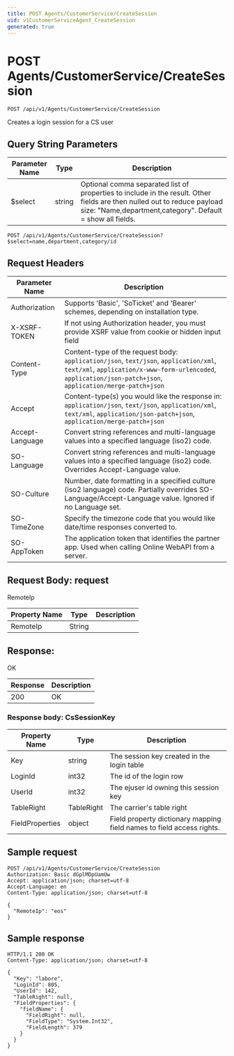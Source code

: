 ```yaml
---
title: POST Agents/CustomerService/CreateSession
uid: v1CustomerServiceAgent_CreateSession
generated: true
---
```


# POST Agents/CustomerService/CreateSession

```http
POST /api/v1/Agents/CustomerService/CreateSession
```

Creates a login session for a CS user







## Query String Parameters

| Parameter Name | Type |  Description |
|----------------|------|--------------|
| $select | string |  Optional comma separated list of properties to include in the result. Other fields are then nulled out to reduce payload size: "Name,department,category". Default = show all fields. |

```http
POST /api/v1/Agents/CustomerService/CreateSession?$select=name,department,category/id
```


## Request Headers

| Parameter Name | Description |
|----------------|-------------|
| Authorization  | Supports 'Basic', 'SoTicket' and 'Bearer' schemes, depending on installation type. |
| X-XSRF-TOKEN   | If not using Authorization header, you must provide XSRF value from cookie or hidden input field |
| Content-Type | Content-type of the request body: `application/json`, `text/json`, `application/xml`, `text/xml`, `application/x-www-form-urlencoded`, `application/json-patch+json`, `application/merge-patch+json` |
| Accept         | Content-type(s) you would like the response in: `application/json`, `text/json`, `application/xml`, `text/xml`, `application/json-patch+json`, `application/merge-patch+json` |
| Accept-Language | Convert string references and multi-language values into a specified language (iso2) code. |
| SO-Language | Convert string references and multi-language values into a specified language (iso2) code. Overrides Accept-Language value. |
| SO-Culture | Number, date formatting in a specified culture (iso2 language) code. Partially overrides SO-Language/Accept-Language value. Ignored if no Language set. |
| SO-TimeZone | Specify the timezone code that you would like date/time responses converted to. |
| SO-AppToken | The application token that identifies the partner app. Used when calling Online WebAPI from a server. |

## Request Body: request 

RemoteIp 

| Property Name | Type |  Description |
|----------------|------|--------------|
| RemoteIp | String |  |

## Response:

OK

| Response | Description |
|----------------|-------------|
| 200 | OK |

### Response body: CsSessionKey

| Property Name | Type |  Description |
|----------------|------|--------------|
| Key | string | The session key created in the login table |
| LoginId | int32 | The id of the login row |
| UserId | int32 | The ejuser id owning this session key |
| TableRight | TableRight | The carrier's table right |
| FieldProperties | object | Field property dictionary mapping field names to field access rights. |

## Sample request

```http!
POST /api/v1/Agents/CustomerService/CreateSession
Authorization: Basic dGplMDpUamUw
Accept: application/json; charset=utf-8
Accept-Language: en
Content-Type: application/json; charset=utf-8

{
  "RemoteIp": "eos"
}
```

## Sample response

```http_
HTTP/1.1 200 OK
Content-Type: application/json; charset=utf-8

{
  "Key": "labore",
  "LoginId": 805,
  "UserId": 142,
  "TableRight": null,
  "FieldProperties": {
    "fieldName": {
      "FieldRight": null,
      "FieldType": "System.Int32",
      "FieldLength": 379
    }
  }
}
```